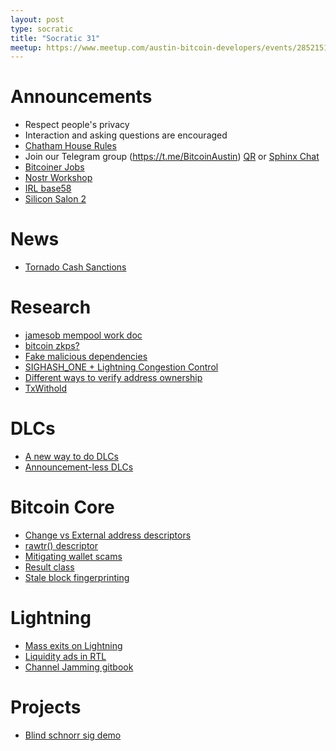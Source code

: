 ```yaml
---
layout: post
type: socratic
title: "Socratic 31"
meetup: https://www.meetup.com/austin-bitcoin-developers/events/285215133/
---
```


# Announcements

- Respect people's privacy
- Interaction and asking questions are encouraged
- [Chatham House Rules](https://www.chathamhouse.org/about-us/chatham-house-rule)
- Join our Telegram group (https://t.me/BitcoinAustin) [QR](../assets/imgs/telegram-group.svg) or [Sphinx Chat](https://tribes.sphinx.chat/t/austintaexasbitcoiners)
- [Bitcoiner Jobs](https://bitcoinerjobs.co/)
- [Nostr Workshop](https://www.meetup.com/pleb-lab/events/287761996/)
- [IRL base58](https://twitter.com/base58btc/status/1559296871218176001)
- [Silicon Salon 2](https://www.siliconsalon.info/)

# News

- [Tornado Cash Sanctions](https://home.treasury.gov/news/press-releases/jy0916)

# Research

- [jamesob mempool work doc](https://github.com/jamesob/mempool.work)
- [bitcoin zkps?](https://twitter.com/EliBenSasson/status/1554046423234134016)
- [Fake malicious dependencies](https://twitter.com/stephenlacy/status/1554697077430505473)
- [SIGHASH_ONE + Lightning Congestion Control](https://telegra.ph/Batching-for-Plebs-aka-congestion-control-without-a-soft-fork-08-17)
- [Different ways to verify address ownership](https://bitcoinops.org/en/newsletters/2022/07/27/#multiformat-single-sig-message-signing)
- [TxWithold](https://thelab31.xyz/blog/txwithhold)

# DLCs

- [A new way to do DLCs](https://eprint.iacr.org/2022/499.pdf)
- [Announcement-less DLCs](https://mailmanlists.org/pipermail/dlc-dev/2022-August/000149.html)

# Bitcoin Core

- [Change vs External address descriptors](https://lists.linuxfoundation.org/pipermail/bitcoin-dev/2022-July/020791.html)
- [rawtr() descriptor](https://github.com/bitcoin/bitcoin/pull/23480)
- [Mitigating wallet scams](https://github.com/bitcoin/bitcoin/pull/25766)
- [Result class](https://bitcoincore.reviews/25218)
- [Stale block fingerprinting](https://github.com/bitcoin/bitcoin/pull/24571)


# Lightning

- [Mass exits on Lightning](https://arxiv.org/abs/2208.01908)
- [Liquidity ads in RTL](https://twitter.com/RTL_App/status/1558926546928250880)
- [Channel Jamming gitbook](https://lists.linuxfoundation.org/pipermail/lightning-dev/2022-August/003673.html)

# Projects

- [Blind schnorr sig demo](https://blindsigs.utxo.club/)
